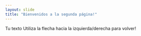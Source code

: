 ```yaml
---
layout: slide
title: "Bienvenidos a la segunda página!"
---
```

Tu texto
Utiliza la flecha hacia la izquierda/derecha para volver!
